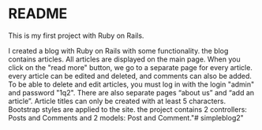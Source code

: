 # README

This is my first project with Ruby on Rails.

I created a blog with Ruby on Rails with some functionality. the blog contains articles. All articles are displayed on the main page. When you click on the "read more" button, we go to a separate page for every article. every article can be edited and deleted, and comments can also be added. To be able to delete and edit articles, you must log in with the login "admin" and password "1q2". There are also separate pages “about us” and “add an article”. Article titles can only be created with at least 5 characters. Bootstrap styles are applied to the site.
the project contains 2 controllers: Posts and Comments and 2 models: Post and Comment."# simpleblog2" 
